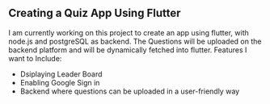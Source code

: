 ## Creating a Quiz App Using Flutter
I am currently working on this project to create an app using flutter, with node.js and postgreSQL as backend.
The Questions will be uploaded on the backend platform and will be dynamically fetched into flutter. 
Features I want to Include:
* Dsiplaying Leader Board
* Enabling  Google Sign in
* Backend where questions can be uploaded in a user-friendly way
  

